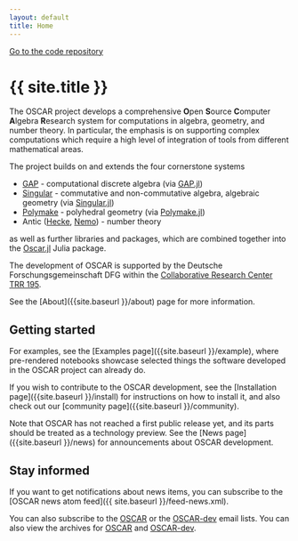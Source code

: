 ```yaml
---
layout: default
title: Home
---
```


<div class="github-ribbon">
  <a target="_blank" href="https://github.com/oscar-system/Oscar.jl/">Go to the code repository</a>
</div>


# {{ site.title }}

The OSCAR project develops a comprehensive **O**pen **S**ource **C**omputer **A**lgebra **R**esearch
system for computations in algebra, geometry, and number theory. In particular,
the emphasis is on supporting complex computations which require a high level
of integration of tools from different mathematical areas. 

The project builds on and extends the four cornerstone systems

  * [GAP](https://www.gap-system.org/) - computational discrete algebra (via [GAP.jl](https://github.com/oscar-system/GAP.jl))
  * [Singular](https://www.singular.uni-kl.de/) - commutative and non-commutative algebra, algebraic geometry (via [Singular.jl](https://github.com/oscar-system/Singular.jl))
  * [Polymake](https://polymake.org/doku.php) - polyhedral geometry (via [Polymake.jl](https://github.com/oscar-system/Polymake.jl))
  * Antic ([Hecke](https://github.com/thofma/Hecke.jl/), [Nemo](http://nemocas.org)) - number theory

as well as further libraries and packages, which are combined together into the
[Oscar.jl](https://github.com/oscar-system/Oscar.jl) Julia package.

The development of OSCAR is supported by the Deutsche Forschungsgemeinschaft DFG within the [Collaborative Research Center TRR 195](https://www.computeralgebra.de/sfb/).

See the [About]({{site.baseurl }}/about) page for more information.

## Getting started

For examples, see the [Examples page]({{site.baseurl }}/example), where pre-rendered notebooks showcase
selected things the software developed in the OSCAR project can already do.

<!--
To try OSCAR live from your browser, click on the [binder](https://mybinder.org) links on the Examples page.
At present, these will take a few minutes to load, as we 
currently still build some dependencies from source behind the scenes.
-->

If you wish to contribute to the OSCAR development, see the [Installation page]({{site.baseurl }}/install) for
instructions on how to install it, and also check out our [community page]({{site.baseurl }}/community).

Note that OSCAR has not reached a first public release yet, and its parts should be treated as
a technology preview. See the [News page]({{site.baseurl }}/news) for announcements about OSCAR development.

## Stay informed

If you want to get notifications about news items, you can subscribe to
the [OSCAR news atom feed]({{ site.baseurl }}/feed-news.xml).

You can also subscribe to the [OSCAR](https://mail.mathematik.uni-kl.de/mailman/listinfo/oscar) or the [OSCAR-dev](https://mail.mathematik.uni-kl.de/mailman/listinfo/oscar-dev) email lists. You can also view the archives for [OSCAR](https://mail.mathematik.uni-kl.de/pipermail/oscar/) and [OSCAR-dev](https://mail.mathematik.uni-kl.de/pipermail/oscar-dev/).

